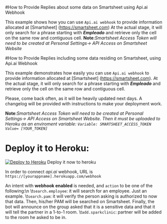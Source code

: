 
#How to Provide Replies about some data on Smartsheet using Api.ai Webhook

This example shows how you can use `Api.ai webhook` to provide information
allocated at [Smartsheet] (https://smartsheet.com)
At the actual stage, it will only search for a phrase starting with **_Empleado_**
 and retrieve only the cell on the same row and contiguous cell.
**Note**:*Smartsheet Access Token will need to be created at Personal Settings->
 API Access on Smartsheet Website*

#How to Provide Replies including some data residing on Smartsheet, using Api.ai Webhook

This example demonstrates how easily you can use `Api.ai webhook` to provide information allocated at [Smartsheet] (https://smartsheet.com). At the actual stage, it will only search for a phrase starting with **_Empleado_** and retrieve only the cell on the same row and contiguous cell.

Please, come back often, as it will be heavily updated next days. A changelog will be provided with instructions to make your deployment work.

**Note**:*Smartsheet Access Token will need to be created at Personal Settings-> API Access on Smartsheet Website. Then it must be uploaded to Heroku as an enviroment variable: `Variable: SMARTSHEET_ACCESS_TOKEN    Value= [YOUR_TOKEN]`*

# Deploy it to Heroku:

[![Deploy to Heroku](https://www.herokucdn.com/deploy/button.svg)](https://heroku.com/deploy)
Deploy it now to heroku

In order to connect *api.ai* webhook, URL is
`https://[yourappname].herokuapp.com/webhook`

An intent with **webhook enabled** is needed, and `action` to be one of the
following:\n
\t`search.employee`: it will search for an employee. Just an example.
\t`search.pam`: it will verify the person asking is authorized to now that data.
Then, his/her PAM will be searched on Smartsheet. Finally, the bot will announce on the group asked that it is a sensitive data and that it will tell the partner in a 1-to-1 room.
\t`add.sparkclinic`: partner will be added to the room he asked to be in.
